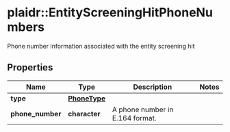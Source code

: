 # plaidr::EntityScreeningHitPhoneNumbers

Phone number information associated with the entity screening hit

## Properties
Name | Type | Description | Notes
------------ | ------------- | ------------- | -------------
**type** | [**PhoneType**](PhoneType.md) |  | 
**phone_number** | **character** | A phone number in E.164 format. | 


